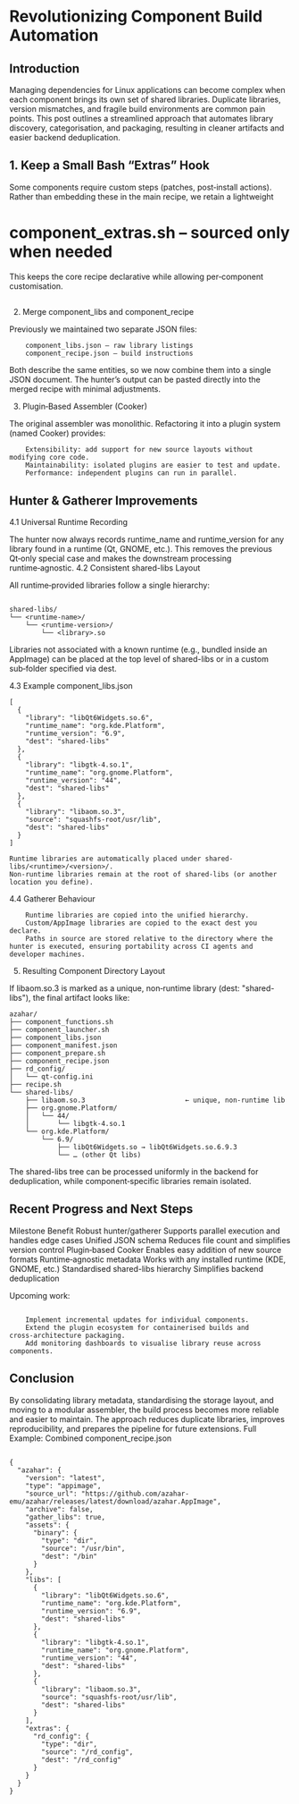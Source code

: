 # Revolutionizing Component Build Automation

## Introduction

Managing dependencies for Linux applications can become complex when each component brings its own set of shared libraries. Duplicate libraries, version mismatches, and fragile build environments are common pain points. This post outlines a streamlined approach that automates library discovery, categorisation, and packaging, resulting in cleaner artifacts and easier backend deduplication.

## 1. Keep a Small Bash “Extras” Hook

Some components require custom steps (patches, post‑install actions). Rather than embedding these in the main recipe, we retain a lightweight

# component_extras.sh – sourced only when needed

This keeps the core recipe declarative while allowing per‑component customisation.

## 
2. Merge component_libs and component_recipe

Previously we maintained two separate JSON files:

```
    component_libs.json – raw library listings
    component_recipe.json – build instructions
```

Both describe the same entities, so we now combine them into a single JSON document. The hunter’s output can be pasted directly into the merged recipe with minimal adjustments.

3. Plugin‑Based Assembler (Cooker)

The original assembler was monolithic. Refactoring it into a plugin system (named Cooker) provides:

```
    Extensibility: add support for new source layouts without modifying core code.
    Maintainability: isolated plugins are easier to test and update.
    Performance: independent plugins can run in parallel.

```

##  Hunter & Gatherer Improvements
4.1 Universal Runtime Recording

The hunter now always records runtime_name and runtime_version for any library found in a runtime (Qt, GNOME, etc.). This removes the previous Qt‑only special case and makes the downstream processing runtime‑agnostic.
4.2 Consistent shared-libs Layout

All runtime‑provided libraries follow a single hierarchy:


```

shared-libs/
└── <runtime-name>/
    └── <runtime-version>/
        └── <library>.so

```
        
Libraries not associated with a known runtime (e.g., bundled inside an AppImage) can be placed at the top level of shared-libs or in a custom sub‑folder specified via dest.


4.3 Example component_libs.json

```
[
  {
    "library": "libQt6Widgets.so.6",
    "runtime_name": "org.kde.Platform",
    "runtime_version": "6.9",
    "dest": "shared-libs"
  },
  {
    "library": "libgtk-4.so.1",
    "runtime_name": "org.gnome.Platform",
    "runtime_version": "44",
    "dest": "shared-libs"
  },
  {
    "library": "libaom.so.3",
    "source": "squashfs-root/usr/lib",
    "dest": "shared-libs"
  }
]

```
    Runtime libraries are automatically placed under shared-libs/<runtime>/<version>/.
    Non‑runtime libraries remain at the root of shared-libs (or another location you define).

4.4 Gatherer Behaviour

```
    Runtime libraries are copied into the unified hierarchy.
    Custom/AppImage libraries are copied to the exact dest you declare.
    Paths in source are stored relative to the directory where the hunter is executed, ensuring portability across CI agents and developer machines.

```
5. Resulting Component Directory Layout

If libaom.so.3 is marked as a unique, non‑runtime library (dest: "shared-libs"), the final artifact looks like:

```
azahar/
├── component_functions.sh
├── component_launcher.sh
├── component_libs.json
├── component_manifest.json
├── component_prepare.sh
├── component_recipe.json
├── rd_config/
│   └── qt-config.ini
├── recipe.sh
└── shared-libs/
    ├── libaom.so.3                         ← unique, non‑runtime lib
    ├── org.gnome.Platform/
    │   └── 44/
    │       └── libgtk-4.so.1
    └── org.kde.Platform/
        └── 6.9/
            ├── libQt6Widgets.so → libQt6Widgets.so.6.9.3
            └── … (other Qt libs)

```

The shared-libs tree can be processed uniformly in the backend for deduplication, while component‑specific libraries remain isolated.


## Recent Progress and Next Steps

Milestone	Benefit
Robust hunter/gatherer	Supports parallel execution and handles edge cases
Unified JSON schema	Reduces file count and simplifies version control
Plugin‑based Cooker	Enables easy addition of new source formats
Runtime‑agnostic metadata	Works with any installed runtime (KDE, GNOME, etc.)
Standardised shared-libs hierarchy	Simplifies backend deduplication

Upcoming work:


```

    Implement incremental updates for individual components.
    Extend the plugin ecosystem for containerised builds and cross‑architecture packaging.
    Add monitoring dashboards to visualise library reuse across components.

```
    
## Conclusion

By consolidating library metadata, standardising the storage layout, and moving to a modular assembler, the build process becomes more reliable and easier to maintain. The approach reduces duplicate libraries, improves reproducibility, and prepares the pipeline for future extensions.
Full Example: Combined component_recipe.json


```

{
  "azahar": {
    "version": "latest",
    "type": "appimage",
    "source_url": "https://github.com/azahar-emu/azahar/releases/latest/download/azahar.AppImage",
    "archive": false,
    "gather_libs": true,
    "assets": {
      "binary": {
        "type": "dir",
        "source": "/usr/bin",
        "dest": "/bin"
      }
    },
    "libs": [
      {
        "library": "libQt6Widgets.so.6",
        "runtime_name": "org.kde.Platform",
        "runtime_version": "6.9",
        "dest": "shared-libs"
      },
      {
        "library": "libgtk-4.so.1",
        "runtime_name": "org.gnome.Platform",
        "runtime_version": "44",
        "dest": "shared-libs"
      },
      {
        "library": "libaom.so.3",
        "source": "squashfs-root/usr/lib",
        "dest": "shared-libs"
      }
    ],
    "extras": {
      "rd_config": {
        "type": "dir",
        "source": "/rd_config",
        "dest": "/rd_config"
      }
    }
  }
}

```
